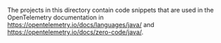 The projects in this directory contain code snippets that are used in the OpenTelemetry 
documentation in https://opentelemetry.io/docs/languages/java/ and 
https://opentelemetry.io/docs/zero-code/java/. 
